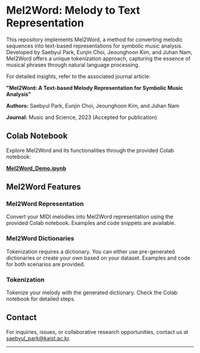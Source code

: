 
# Mel2Word: Melody to Text Representation

This repository implements Mel2Word, a method for converting melodic sequences into text-based representations for symbolic music analysis. Developed by Saebyul Park, Eunjin Choi, Jeounghoon Kim, and Juhan Nam, Mel2Word offers a unique tokenization approach, capturing the essence of musical phrases through natural language processing.

For detailed insights, refer to the associated journal article:

**"Mel2Word: A Text-based Melody Representation for Symbolic Music Analysis"**

**Authors:** Saebyul Park, Eunjin Choi, Jeounghoon Kim, and Juhan Nam

**Journal:** Music and Science, 2023 (Accepted for publication)

## Colab Notebook

Explore Mel2Word and its functionalities through the provided Colab notebook:

[**Mel2Word_Demo.ipynb**](https://colab.research.google.com/drive/1ZfnloqWUDe4yKqWS3ljde3YUxk5y14Xc?usp=sharing)

## Mel2Word Features

### Mel2Word Representation

Convert your MIDI melodies into Mel2Word representation using the provided Colab notebook. Examples and code snippets are available.

### Mel2Word Dictionaries

Tokenization requires a dictionary. You can either use pre-generated dictionaries or create your own based on your dataset. Examples and code for both scenarios are provided.

### Tokenization

Tokenize your melody with the generated dictionary. Check the Colab notebook for detailed steps.

## Contact

For inquiries, issues, or collaborative research opportunities, contact us at saebyul_park@kaist.ac.kr.

---
